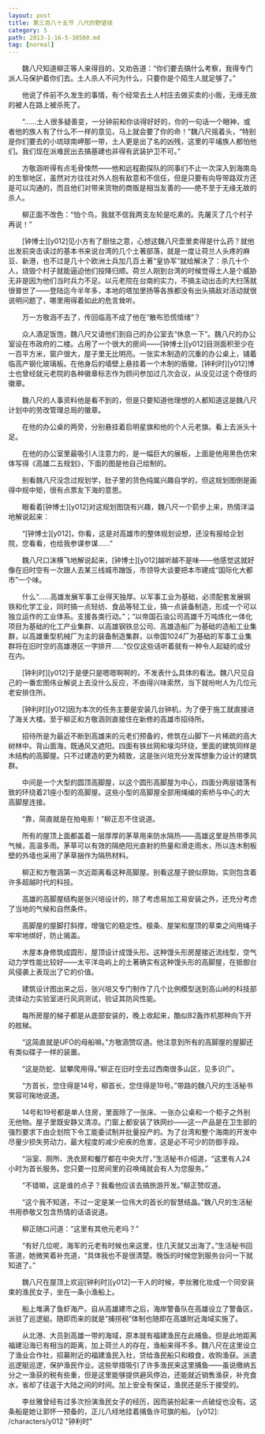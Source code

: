 ```yaml
---
layout: post
title: 第三百八十五节 八尺的野望续
category: 5
path: 2013-1-16-5-38500.md
tag: [normal]
---
```


　　魏八尺知道柳正等人来得目的，又劝告道：“你们要去搞什么考察，我得专门派人马保护着你们去。土人杀人不问为什么，只要你是个陌生人就足够了。”

　　他说了件前不久发生的事情，有个经常去土人村庄去做买卖的小贩，无缘无故的被人在路上被杀死了。

　　“……土人很多疑善变，一分钟前和你谈得好好的，你的一句话一个眼神，或者他的族人有了什么不一样的意见，马上就会要了你的命！”魏八尺摇着头，“特别是你们要去的小琉球南岬那一带，土人更是出了名的凶残，这里的平埔族人都怕他们。我们现在派难民出去搞基建也非得有武装护卫不可。”

　　方敬涵听得有点毛骨悚然——他和远程勘探队的同事们不止一次深入到海南岛的生黎地区，虽然对方往往对外人抱有敌意和不信任，但是只要有向导带路双方还是可以沟通的，而且他们对带来货物的商贩是相当友善的——绝不至于无缘无故的杀人。

　　柳正面不改色：“怕个鸟，我就不信我两支左轮是吃素的。先屠灭了几个村子再说！”

　　[钟博士][y012]见小方有了胆怯之意，心想这魏八尺壶里卖得是什么药？就他出发前突击读过的基本书来说台湾的几个土著部落，就是一度让荷兰人头疼的麻豆、新港，也不过是几十个欧洲士兵加几百土著“皇协军”就给解决了：杀几十个人，烧毁个村子就能逼迫他们投降归顺。荷兰人刚到台湾的时候觉得土人是个威胁无非是因为他们当时兵力不足。以元老院在台南的实力，不搞主动出击的大扫荡就很普世了——登陆迄今半年多，本地的塔加里扬等各族都没有出头搞敌对活动就很说明问题了，哪里用得着如此的危言耸听。

　　万一方敬涵不去了，传回临高不成了他在“散布恐慌情绪”？

　　众人酒足饭饱，魏八尺又请他们到自己的办公室去“休息一下”。魏八尺的办公室设在市政府的二楼。占用了一个很大的房间——[钟博士][y012]目测面积至少在一百平方米，窗户很大，屋子里无比明亮。一张实木制造的沉重的办公桌上，铺着临高产钢化玻璃板。在他身后的墙壁上悬挂着一个木制的盾徽，[钟利时][y012]博士也曾经就元老院的各种徽章标志作为顾问参加过几次会议，从没见过这个奇怪的徽章。

　　魏八尺的人事资料他是看不到的，但是只要知道他理想的人都知道这是魏八尺计划中的劳改管理总局的徽章。

　　在他的办公桌的两旁，分别悬挂着启明星旗和他的个人元老旗。看上去派头十足。

　　在他的办公室里最吸引人注意力的，是一幅巨大的展板，上面是他用黑色仿宋体写得《高雄二五规划》，下面的图是他自己绘制的。

　　别看魏八尺没念过规划学，肚子里的货色纯属兴趣自学的，但这规划图倒是画得中规中矩，很有点票友下海的意思。

　　眼看着[钟博士][y012]对这规划图饶有兴趣，魏八尺一个箭步上来，热情洋溢地解说起来：

　　“[钟博士][y012]，你看，这是对高雄市的整体规划设想，还没有报给企划院，您看看，也给我参谋参谋……”

　　魏八尺口沫横飞地解说起来，[钟博士][y012]越听越不是味——他感觉这就好像在旧时空有一次跟人去某三线城市蹭饭，市领导大谈要把本市建成“国际化大都市”一个味。

　　什么“……高雄发展军事工业得天独厚。以军事工业为基础，必须配套发展钢铁和化学工业，同时搞一点轻纺、食品等轻工业，搞一点装备制造，形成一个可以独立运作的工业体系。支援各类行动。”；“以帝国石油公司高雄千万吨炼化一体化项目为基础的化工产业集群、以高雄钢铁总公司、高雄造船厂为基础的造船工业集群，以高雄重型机械厂为主的装备制造集群，以帝国1024厂为基础的军事工业集群将在旧时空的高雄港区一字排开……”仅仅这些话听着就有一种令人起疑的成分在内。

　　[钟利时][y012]于是便只是嗯嗯啊啊的，不发表什么具体的看法。魏八尺见自己的一番宏图伟业解说上去没什么反应，不由得兴味索然，当下就吩咐人为几位元老安排住所。

　　[钟利时][y012]因为本次的任务主要是安装几台钟机，为了便于施工就直接进了海关大楼。至于柳正和方敬涵则直接住在新修的高雄市招待所。

　　招待所是为最近不断到高雄来的元老们预备的，修筑在山脚下一片稀疏的高大树林中。背山面海，既通风又遮阳。四面有铁丝网和壕沟环绕，里面的建筑同样是木结构的高脚屋。只不过建造的更为精致，这是张兴培充分发挥想象力设计的建筑群。

　　中间是一个大型的圆顶高脚屋，以这个圆形高脚屋为中心，四面分两层错落有致的环绕着21座小型的高脚屋。这些小型的高脚屋全部用绳编的索桥与中心的大高脚屋连接。

　　“靠，简直就是在拍电影！”柳正忍不住说道。

　　所有的屋顶上面都盖着一层厚厚的茅草用来防水隔热——高雄这里是热带季风气候，高温多雨。茅草可以有效的隔绝阳光直射的热量和滑走雨水，所以连木制板壁的外墙也采用了茅草捆作为隔热材料。

　　柳正和方敬涵第一次近距离看这种高脚屋。别看这屋子貌似原始，实则包含着许多超越时代的科技。

　　高雄的高脚屋结构是张兴培设计的，除了考虑易加工易安装之外，还充分考虑了当地的气候和自然条件。

　　高脚屋的屋脚打斜撑，增强它的稳定性。檩条、屋架和屋顶的草束之间用绳子牢牢地绑好，防止揭盖。

　　木屋本身修筑成圆形，屋顶设计成馒头形。这种馒头形房屋接近流线型，空气动力学性能比较好——太平洋岛屿上的土著确实有这种馒头形的高脚屋，在抵御台风侵袭上表现出了它的价值。

　　建筑设计图出来之后，张兴培又专门制作了几个比例模型送到高山岭的科技部流体动力实验室进行风洞测试，验证其防风性能。

　　每所房屋的梯子都是从底部安装的，晚上收起来，酷似B2轰炸机那种向下开的舷梯。

　　“这简直就是UFO的母船嘛。”方敬涵赞叹道。他注意到所有的高脚屋的屋脚还有类似碟子一样的装置。

　　“这是防蛇、鼠攀爬用得。”柳正在旧时空去过西南很多山区，见多识广。

　　“方首长，您住得是14号，柳首长，您住得是19号。”带路的魏八尺的生活秘书笑容可掬地说道。

　　14号和19号都是单人住房，里面除了一张床、一张办公桌和一个柜子之外别无他物。屋子里既安静又清凉。门窗上都安装了铁网纱——这一产品是在卫生部的强烈要求下由企划院下令工能委试制并批量投产的。为了台湾和整个海南的开发中尽量少损失劳动力，最大程度的减少疟疾的危害，这是必不可少的防御手段。

　　“浴室、厕所、洗衣房和餐厅都在中央大厅，”生活秘书介绍道，“这里有人24小时为首长服务。您只要一拉房间里的召唤绳就会有人为您服务。”

　　“不错嘛，这是谁的点子？我看他应该去搞旅游开发。”柳正赞叹道。

　　“这个我不知道，不过一定是某一位伟大的首长的智慧结晶。”魏八尺的生活秘书用恭敬又包含热情的话语说道。

　　柳正随口问道：“这里有其他元老吗？”

　　“有好几位呢，海军的元老有时候也来这里，住几天就又出海了。”生活秘书回答道，她微笑着补充道，“具体我也不是很清楚。晚饭的时候您到服务台问一下就知道了。”

　　魏八尺在屋顶上欢迎[钟利时][y012]一干人的时候，李丝雅化妆成一个同安装束的渔民女子，坐在一条小渔船上。

　　船上堆满了鱼虾海产。自从高雄建市之后，海岸警备队在高雄设立了警备区，派驻了巡逻艇。随即而来的就是“捕捞税”体制也随即在高雄附近海域实施了。

　　从北港、大员到高雄一带的海域，原本就有福建渔民在此捕鱼。但是此地距离福建沿海已有相当的距离，加上荷兰人的存在，渔船来得不多。魏八尺在这里设立了渔业合作社，招募附近的福建渔民入社，贷给渔民船只和粮食，收购渔获。派遣巡逻艇巡逻，保护渔民作业。这些举措吸引了许多渔民来这里捕鱼——虽说缴纳五分之一渔获的税有些重，但是这里能够提供避风停泊，还能就近销售渔获，补充食水，省却了往返于大陆之间的时间。加上安全有保证，渔民还是乐于接受的。

　　李丝雅曾经有过多次扮演渔民女子的经历，因而装扮起来一点破绽也没有。这条船是她让郭怀一预备的，正儿八经地挂着捕鱼许可旗的船。
[y012]: /characters/y012 "钟利时"

